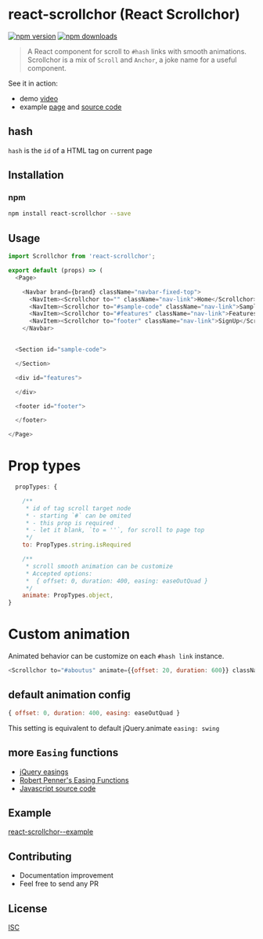 # react-scrollchor (React Scrollchor)

[![npm version](https://badge.fury.io/js/react-scrollchor.svg)](https://badge.fury.io/js/react-scrollchor)
[![npm downloads](https://img.shields.io/npm/dm/react-scrollchor.svg?style=flat-square)](https://www.npmjs.com/package/react-scrollchor)

> A React component for scroll to `#hash` links with smooth animations. Scrollchor is a mix of `Scroll` and `Anchor`, a joke name for a useful component.

See it in action:
* demo [video](https://github.com/bySabi/react-scrollchor/blob/example/demo/scrollchor.mp4?raw=true)
* example [page](https://bySabi.github.com/react-scrollchor/) and [source code](https://github.com/bySabi/react-scrollchor/tree/example)


## hash
`hash` is the `id` of a HTML tag on current page

## Installation

### npm

```bash
npm install react-scrollchor --save
```

## Usage

```javascript
import Scrollchor from 'react-scrollchor';
```
```javascript
export default (props) => (
  <Page>

    <Navbar brand={brand} className="navbar-fixed-top">
      <NavItem><Scrollchor to="" className="nav-link">Home</Scrollchor></NavItem>
      <NavItem><Scrollchor to="#sample-code" className="nav-link">Sample</Scrollchor></NavItem>
      <NavItem><Scrollchor to="#features" className="nav-link">Features</Scrollchor></NavItem>
      <NavItem><Scrollchor to="footer" className="nav-link">SignUp</Scrollchor></NavItem>
    </Navbar>


  <Section id="sample-code">

  </Section>

  <div id="features">

  </div>

  <footer id="footer">

  </footer>

</Page>
```

# Prop types
```javascript
  propTypes: {

    /**
     * id of tag scroll target node
     * - starting `#` can be omited
     * - this prop is required
     * - let it blank, `to = ''`, for scroll to page top
     */
    to: PropTypes.string.isRequired

    /**
     * scroll smooth animation can be customize
     * Accepted options:
     *  { offset: 0, duration: 400, easing: easeOutQuad }
     */
    animate: PropTypes.object,
}
```

# Custom animation

Animated behavior can be customize on each `#hash link` instance.

```javascript
<Scrollchor to="#aboutus" animate={{offset: 20, duration: 600}} className="nav-link">Home</Scrollchor>
```

## default animation config
```javascript
{ offset: 0, duration: 400, easing: easeOutQuad }
```
This setting is equivalent to default jQuery.animate `easing: swing`

## more `Easing` functions

* [jQuery easings](http://api.jqueryui.com/easings/)
* [Robert Penner's Easing Functions](http://robertpenner.com/easing/)
* [Javascript source code](https://github.com/danro/jquery-easing/blob/master/jquery.easing.js)

## Example

[react-scrollchor--example](https://github.com/bySabi/react-scrollchor/tree/example)

## Contributing

* Documentation improvement
* Feel free to send any PR

## License

[ISC][isc-license]

[isc-license]:./LICENSE
